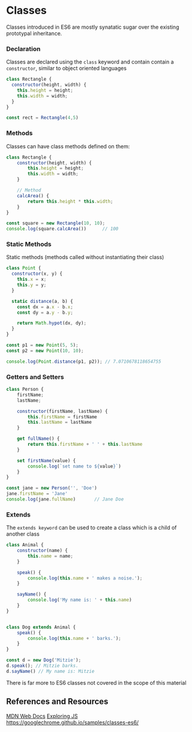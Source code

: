 # Classes

Classes introduced in ES6 are mostly synatatic sugar over the existing prototypal inheritance.

### Declaration

Classes are declared using the `class` keyword and contain contain a `constructor`, similar to object oriented languages

```javascript 1.8
class Rectangle {
  constructor(height, width) {
    this.height = height;
    this.width = width;
  }
}

const rect = Rectangle(4,5)

```

### Methods

Classes can have class methods defined on them:

```javascript 1.8
class Rectangle {
    constructor(height, width) {
        this.height = height;
        this.width = width;
    }

    // Method
    calcArea() {
        return this.height * this.width;
    }
}

const square = new Rectangle(10, 10);
console.log(square.calcArea())      // 100
```

### Static Methods

Static methods (methods called without instantiating their class)

```javascript 1.8
class Point {
  constructor(x, y) {
    this.x = x;
    this.y = y;
  }

  static distance(a, b) {
    const dx = a.x - b.x;
    const dy = a.y - b.y;

    return Math.hypot(dx, dy);
  }
}

const p1 = new Point(5, 5);
const p2 = new Point(10, 10);

console.log(Point.distance(p1, p2)); // 7.0710678118654755
```

### Getters and Setters

```javascript 1.8
class Person {
    firstName;
    lastName;

    constructor(firstName, lastName) {
        this.firstName = firstName
        this.lastName = lastName
    }

    get fullName() {
        return this.firstName + ' ' + this.lastName
    }

    set firstName(value) {
        console.log(`set name to ${value}`)
    }
}

const jane = new Person('', 'Doe')
jane.firstName = 'Jane'
console.log(jane.fullName)       // Jane Doe
```


### Extends

The `extends keyword` can be used to create a class which is a child of another class

```javascript 1.8
class Animal {
    constructor(name) {
        this.name = name;
    }

    speak() {
        console.log(this.name + ' makes a noise.');
    }

    sayName() {
        console.log('My name is: ' + this.name)
    }
}


class Dog extends Animal {
    speak() {
        console.log(this.name + ' barks.');
    }
}

const d = new Dog('Mitzie');
d.speak(); // Mitzie barks.
d.sayName() // My name is: Mitzie
```


There is far more to ES6 classes not covered in the scope of this material 

## References and Resources
[MDN Web Docs](https://developer.mozilla.org/en-US/docs/Web/JavaScript/Reference/Classes)
[Exploring JS](http://exploringjs.com/es6/ch_classes.html)
https://googlechrome.github.io/samples/classes-es6/

